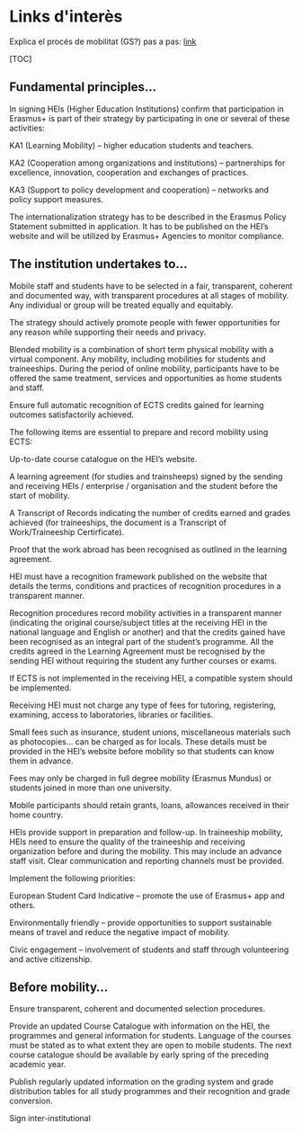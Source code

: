 # Links d'interès

Explica el procés de mobilitat (GS?) pas a pas: 
[link](http://sepie.es/educacion-superior/carta-eche.html)

[TOC]

## Fundamental principles…	

In signing HEIs (Higher Education Institutions) confirm that participation in Erasmus+ is part of their strategy by participating in one or several of these activities:

KA1 (Learning Mobility) – higher education students and teachers.

KA2 (Cooperation among organizations and institutions) – partnerships for excellence, innovation, cooperation and exchanges of practices.

KA3 (Support to policy development and cooperation) – networks and policy support measures. 

The internationalization strategy has to be described in the Erasmus Policy Statement submitted in application. It has to be published on the HEI’s website and will be utilized by Erasmus+ Agencies to monitor compliance. 

## The institution undertakes to…

Mobile staff and students have to be selected in a fair, transparent, coherent and documented way, with transparent procedures at all stages of mobility. Any individual or group will be treated equally and equitably. 

The strategy should actively promote people with fewer opportunities for any reason while supporting their needs and privacy. 

Blended mobility is a combination of short term physical mobility with a virtual component. Any mobility, including mobilities for students and traineeships. During the period of online mobility, participants have to be offered the same treatment, services and opportunities as home students and staff.

Ensure full automatic recognition of ECTS credits gained for learning outcomes satisfactorily achieved. 

The following items are essential to prepare  and record mobility using ECTS: 

Up-to-date course catalogue on the HEI’s website. 

A learning agreement (for studies and trainsheeps) signed by the sending and receiving HEIs / enterprise / organisation and the student before the start of mobility. 

A Transcript of Records indicating the number of credits earned and grades achieved (for traineeships, the document is a Transcript of Work/Traineeship Certirficate). 

Proof that the work abroad has been recognised as outlined in the learning agreement. 

HEI must have a recognition framework published on the website that details the terms, conditions and practices of recognition procedures in a transparent manner. 

Recognition procedures record mobility activities in a transparent manner (indicating the original course/subject titles at the receiving HEI in the national language and English or another) and that the credits gained have been recognised as an integral part of the student’s programme. All the credits agreed in the Learning Agreement must be recognised by the sending HEI without requiring the student any further courses or exams.  

If ECTS is not implemented in the receiving HEI, a compatible system should be implemented. 

Receiving HEI must not charge any type of fees for tutoring, registering, examining, access to laboratories, libraries or facilities. 

Small fees such as insurance, student unions, miscellaneous materials such as photocopies… can be charged as for locals. These details must be provided in the HEI’s website before mobility so that students can know them in advance. 

Fees may only be charged in full degree mobility (Erasmus Mundus) or students joined in more than one university. 

Mobile participants should retain grants, loans, allowances received in their home country.

HEIs provide support in preparation and follow-up. In traineeship mobility, HEIs need to ensure the quality of the traineeship and receiving organization before and during the mobility. This may include an advance staff visit. Clear communication and reporting channels must be provided. 

Implement the following priorities:

European Student Card Indicative – promote the use of Erasmus+ app and others. 

Environmentally friendly – provide opportunities to support sustainable means of travel and reduce the negative impact of mobility. 

Civic engagement – involvement of students and staff through volunteering and active citizenship. 

## Before mobility…

Ensure transparent, coherent and documented selection procedures. 

Provide an updated Course Catalogue with information on the HEI, the programmes and general information for students. Language of the courses must be stated as to what extent they are open to mobile students. The next course catalogue should be available by early spring of the preceding academic year. 

Publish regularly updated information on the grading system and grade distribution tables for all study programmes and their recognition and grade conversion. 

Sign inter-institutional 

